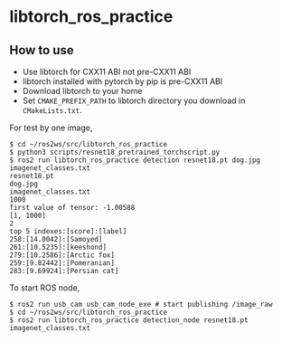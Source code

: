 libtorch_ros_practice
====

## How to use
* Use libtorch for CXX11 ABI not pre-CXX11 ABI
* libtorch installed with pytorch by pip is pre-CXX11 ABI
* Download libtorch to your home
* Set `CMAKE_PREFIX_PATH` to libtorch directory you download in `CMakeLists.txt`.


For test by one image,
```
$ cd ~/ros2ws/src/libtorch_ros_practice
$ python3 scripts/resnet18_pretrained_torchscript.py
$ ros2 run libtorch_ros_practice detection resnet18.pt dog.jpg imagenet_classes.txt
resnet18.pt
dog.jpg
imagenet_classes.txt
1000
first value of tensor: -1.00588
[1, 1000]
2
top 5 indexes:[score]:[label]
258:[14.0042]:[Samoyed]
261:[10.5235]:[keeshond]
279:[10.2586]:[Arctic fox]
259:[9.82442]:[Pomeranian]
283:[9.69924]:[Persian cat]
```

To start ROS node,
```
$ ros2 run usb_cam usb_cam_node_exe # start publishing /image_raw
$ cd ~/ros2ws/src/libtorch_ros_practice
$ ros2 run libtorch_ros_practice detection_node resnet18.pt imagenet_classes.txt
```
